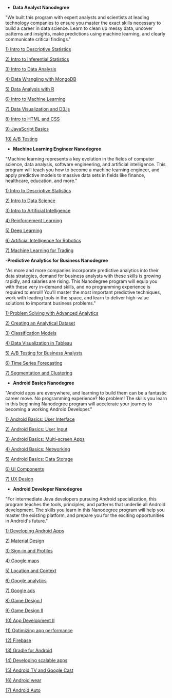 - **Data Analyst Nanodegree**

"We built this program with expert analysts and scientists at leading technology companies to ensure you master the exact skills necessary to build a career in data science. Learn to clean up messy data, uncover patterns and insights, make predictions using machine learning, and clearly communicate critical findings."

<a href="https://www.udacity.com/course/intro-to-descriptive-statistics--ud827">1) Intro to Descriptive Statistics</a>

<a href="https://www.udacity.com/course/intro-to-inferential-statistics--ud201">2) Intro to Inferential Statistics</a>

<a href="https://www.udacity.com/course/intro-to-data-analysis--ud170">3) Intro to Data Analysis</a>

<a href="https://www.udacity.com/course/data-wrangling-with-mongodb--ud032">4) Data Wrangling with MongoDB</a>

<a href="https://www.udacity.com/course/data-analysis-with-r--ud651">5) Data Analysis with R</a>

<a href="https://www.udacity.com/course/intro-to-machine-learning--ud120">6) Intro to Machine Learning</a>

<a href="https://www.udacity.com/course/data-visualization-and-d3js--ud507">7) Data Visualization and D3.js</a>

<a href="https://www.udacity.com/course/intro-to-html-and-css--ud304">8) Intro to HTML and CSS</a>

<a href="https://www.udacity.com/course/intro-to-javascript--ud803">9) JavaScript Basics</a>

<a href="https://www.udacity.com/course/ab-testing--ud257">10) A/B Testing</a>


- **Machine Learning Engineer Nanodegree**

"Machine learning represents a key evolution in the fields of computer science, data analysis, software engineering, and artificial intelligence. This program will teach you how to become a machine learning engineer, and apply predictive models to massive data sets in fields like finance, healthcare, education, and more."

<a href="https://www.udacity.com/course/intro-to-descriptive-statistics--ud827">1) Intro to Descriptive Statistics</a>

<a href="https://www.udacity.com/course/intro-to-data-science--ud359">2) Intro to Data Science</a>

<a href="https://www.udacity.com/course/intro-to-artificial-intelligence--cs271">3) Intro to Artificial Intelligence</a>

<a href="https://www.udacity.com/course/reinforcement-learning--ud600">4) Reinforcement Learning</a>

<a href="https://www.udacity.com/course/deep-learning--ud730">5) Deep Learning</a>

<a href="https://www.udacity.com/course/artificial-intelligence-for-robotics--cs373">6) Artificial Intelligence for Robotics</a>

<a href="https://www.udacity.com/course/machine-learning-for-trading--ud501">7) Machine Learning for Trading</a>

-**Predictive Analytics for Business Nanodegree**

"As more and more companies incorporate predictive analytics into their data strategies, demand for business analysts with these skills is growing rapidly, and salaries are rising. This Nanodegree program will equip you with these very in-demand skills, and no programming experience is required to enroll! You’ll master the most important predictive techniques, work with leading tools in the space, and learn to deliver high-value solutions to important business problems."

<a href="https://www.udacity.com/course/problem-solving-with-advanced-analytics--ud976">1) Problem Solving with Advanced Analytics</a>

<a href="https://www.udacity.com/course/creating-an-analytical-dataset--ud977">2) Creating an Analytical Dataset</a>

<a href="https://www.udacity.com/course/classification-models--ud978">3) Classification Models</a>

<a href="https://www.udacity.com/course/data-visualization-in-tableau--ud1006">4) Data Visualization in Tableau</a>

<a href="https://www.udacity.com/course/ab-testing--ud979">5) A/B Testing for Business Analysts</a>

<a href="https://www.udacity.com/course/time-series-forecasting--ud980">6) Time Series Forecasting</a>

<a href="https://www.udacity.com/course/segmentation-and-clustering--ud981">7) Segmentation and Clustering</a>


- **Android Basics Nanodegree**

"Android apps are everywhere, and learning to build them can be a fantastic career move. No programming experience? No problem! The skills you learn in this beginning Nanodegree program will accelerate your journey to becoming a working Android Developer."

<a href="https://www.udacity.com/course/android-basics-user-interface--ud834"> 1) Android Basics: User Interface</a>

<a href="https://www.udacity.com/course/android-basics-user-input--ud836">2) Android Basics: User Input</a>

<a href="https://www.udacity.com/course/android-basics-multi-screen-apps--ud839">3) Android Basics: Multi-screen Apps</a>

<a href="https://www.udacity.com/course/android-basics-networking--ud843">4) Android Basics: Networking</a>

<a href="https://www.udacity.com/course/android-basics-data-storage--ud845">5) Android Basics: Data Storage</a>

<a href="https://www.udacity.com/course/how-to-create-anything-in-android--ud802">6) UI Components</a>

<a href="https://www.udacity.com/course/ux-design-for-mobile-developers--ud849">7) UX Design </a>

- **Android Developer Nanodegree**

"For intermediate Java developers pursuing Android specialization, this program teaches the tools, principles, and patterns that underlie all Android development. The skills you learn in this Nanodegree program will help you master the existing platform, and prepare you for the exciting opportunities in Android's future."

<a href="https://www.udacity.com/course/developing-android-apps--ud853">1) Developing Android Apps</a>

<a href="https://www.udacity.com/course/material-design-for-android-developers--ud862">2) Material Design</a>

<a href="https://www.udacity.com/course/add-google-sign-in-to-your-android-apps--ud876-5">3) Sign-in and Profiles</a>

<a href="https://www.udacity.com/course/add-google-maps-to-your-android-app--ud876-4">4) Google maps</a>

<a href="https://www.udacity.com/course/google-location-services-on-android--ud876-1">5) Location and Context</a>

<a href="https://www.udacity.com/course/google-analytics-for-android--ud876-2">6) Google analytics</a>

<a href="https://www.udacity.com/course/monetize-your-android-app-with-ads--ud876-3">7) Google ads</a>

<a href="https://www.udacity.com/course/2d-game-development-with-libgdx--ud405">8) Game Design I</a>

<a href="https://www.udacity.com/course/how-to-make-a-platformer-using-libgdx--ud406"> 9) Game Design II</a>

<a href="https://www.udacity.com/course/advanced-android-app-development--ud855">10) App Development II</a>

<a href="https://www.udacity.com/course/android-performance--ud825">11) Optimizing app performance</a>

<a href="https://www.udacity.com/course/firebase-essentials-for-android--ud009">12) Firebase</a>

<a href="https://www.udacity.com/course/gradle-for-android-and-java--ud867">13) Gradle for Android</a>

<a href="https://www.udacity.com/course/developing-scalable-apps-in-java--ud859">14) Developing scalable apps</a>

<a href="https://www.udacity.com/course/android-tv-and-google-cast-development--ud875B">15) Android TV and Google Cast</a>

<a href="https://www.udacity.com/course/android-wear-development--ud875A">16) Android wear</a>

<a href="https://www.udacity.com/course/android-auto-development--ud875C">17) Android Auto</a>
